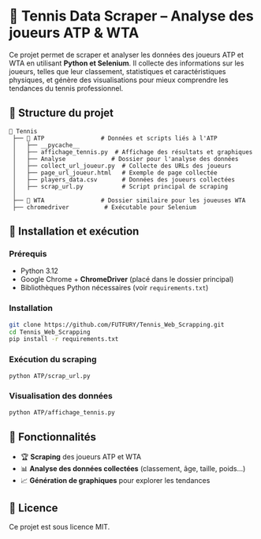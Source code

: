 # 🎾 Tennis Data Scraper – Analyse des joueurs ATP & WTA  

Ce projet permet de scraper et analyser les données des joueurs ATP et WTA en utilisant **Python et Selenium**. Il collecte des informations sur les joueurs, telles que leur classement, statistiques et caractéristiques physiques, et génère des visualisations pour mieux comprendre les tendances du tennis professionnel.

## 📂 Structure du projet  

```
📂 Tennis
 ├── 📂 ATP                # Données et scripts liés à l'ATP
 │   ├── __pycache__       
 │   ├── affichage_tennis.py  # Affichage des résultats et graphiques
 │   ├── Analyse             # Dossier pour l'analyse des données
 │   ├── collect_url_joueur.py  # Collecte des URLs des joueurs
 │   ├── page_url_joueur.html   # Exemple de page collectée
 │   ├── players_data.csv       # Données des joueurs collectées
 │   ├── scrap_url.py           # Script principal de scraping
 │
 ├── 📂 WTA                # Dossier similaire pour les joueuses WTA
 ├── chromedriver          # Exécutable pour Selenium
```

## 🚀 Installation et exécution  

### Prérequis  
- Python 3.12  
- Google Chrome + **ChromeDriver** (placé dans le dossier principal)  
- Bibliothèques Python nécessaires (voir `requirements.txt`)  

### Installation  
```bash
git clone https://github.com/FUTFURY/Tennis_Web_Scrapping.git
cd Tennis_Web_Scrapping
pip install -r requirements.txt
```

### Exécution du scraping  
```bash
python ATP/scrap_url.py
```

### Visualisation des données  
```bash
python ATP/affichage_tennis.py
```

## 🔧 Fonctionnalités  
- 🏆 **Scraping** des joueurs ATP et WTA  
- 📊 **Analyse des données collectées** (classement, âge, taille, poids...)  
- 📈 **Génération de graphiques** pour explorer les tendances  

## 📄 Licence  
Ce projet est sous licence MIT.

